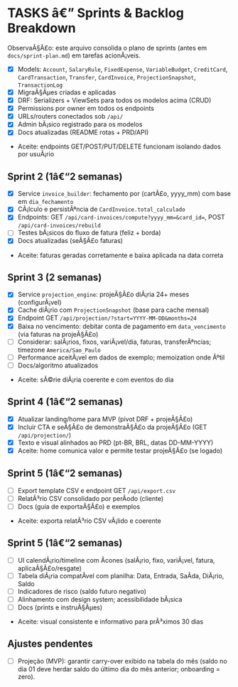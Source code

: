 ﻿# TASKS â€” Sprints & Backlog Breakdown

ObservaÃ§Ã£o: este arquivo consolida o plano de sprints (antes em `docs/sprint-plan.md`) em tarefas acionÃ¡veis.

- [x] Models: `Account`, `SalaryRule`, `FixedExpense`, `VariableBudget`, `CreditCard`, `CardTransaction`, `Transfer`, `CardInvoice`, `ProjectionSnapshot`, `TransactionLog`
- [x] MigraÃ§Ãµes criadas e aplicadas
- [x] DRF: Serializers + ViewSets para todos os modelos acima (CRUD)
- [x] Permissions por owner em todos os endpoints
- [x] URLs/routers conectados sob `/api/`
- [x] Admin bÃ¡sico registrado para os modelos
- [x] Docs atualizadas (README rotas + PRD/API)
- Aceite: endpoints GET/POST/PUT/DELETE funcionam isolando dados por usuÃ¡rio

## Sprint 2 (1â€“2 semanas)
- [x] Service `invoice_builder`: fechamento por (cartÃ£o, yyyy_mm) com base em `dia_fechamento`
- [x] CÃ¡lculo e persistÃªncia de `CardInvoice.total_calculado`
- [x] Endpoints: GET `/api/card-invoices/compute?yyyy_mm=&card_id=`, POST `/api/card-invoices/rebuild`
- [ ] Testes bÃ¡sicos do fluxo de fatura (feliz + borda)
- [x] Docs atualizadas (seÃ§Ã£o faturas)
- Aceite: faturas geradas corretamente e baixa aplicada na data correta

## Sprint 3 (2 semanas)
- [x] Service `projection_engine`: projeÃ§Ã£o diÃ¡ria 24+ meses (configurÃ¡vel)
- [x] Cache diÃ¡rio com `ProjectionSnapshot` (base para cache mensal)
- [x] Endpoint GET `/api/projection/?start=YYYY-MM-DD&months=24`
- [x] Baixa no vencimento: debitar conta de pagamento em `data_vencimento` (via faturas na projeÃ§Ã£o)
- [ ] Considerar: salÃ¡rios, fixos, variÃ¡vel/dia, faturas, transferÃªncias; timezone `America/Sao_Paulo`
- [ ] Performance aceitÃ¡vel em dados de exemplo; memoization onde Ãºtil
- [ ] Docs/algoritmo atualizados
- Aceite: sÃ©rie diÃ¡ria coerente e com eventos do dia

## Sprint 4 (1â€“2 semanas)
- [x] Atualizar landing/home para MVP (pivot DRF + projeÃ§Ã£o)
- [x] Incluir CTA e seÃ§Ã£o de demonstraÃ§Ã£o da projeÃ§Ã£o (GET `/api/projection/`)
- [x] Texto e visual alinhados ao PRD (pt-BR, BRL, datas DD-MM-YYYY)
- [x] Aceite: home comunica valor e permite testar projeÃ§Ã£o (se logado)

## Sprint 5 (1â€“2 semanas)
- [ ] Export template CSV e endpoint GET `/api/export.csv`
- [ ] RelatÃ³rio CSV consolidado por perÃ­odo (cliente)
- [ ] Docs (guia de exportaÃ§Ã£o) e exemplos
- Aceite: exporta relatÃ³rio CSV vÃ¡lido e coerente

## Sprint 5 (1â€“2 semanas)
- [ ] UI calendÃ¡rio/timeline com Ã­cones (salÃ¡rio, fixo, variÃ¡vel, fatura, aplicaÃ§Ã£o/resgate)
- [ ] Tabela diÃ¡ria compatÃ­vel com planilha: Data, Entrada, SaÃ­da, DiÃ¡rio, Saldo
- [ ] Indicadores de risco (saldo futuro negativo)
- [ ] Alinhamento com design system; acessibilidade bÃ¡sica
- [ ] Docs (prints e instruÃ§Ãµes)
- Aceite: visual consistente e informativo para prÃ³ximos 30 dias

## Ajustes pendentes
- [ ] Projeção (MVP): garantir carry-over exibido na tabela do mês (saldo no dia 01 deve herdar saldo do último dia do mês anterior; onboarding = zero).

